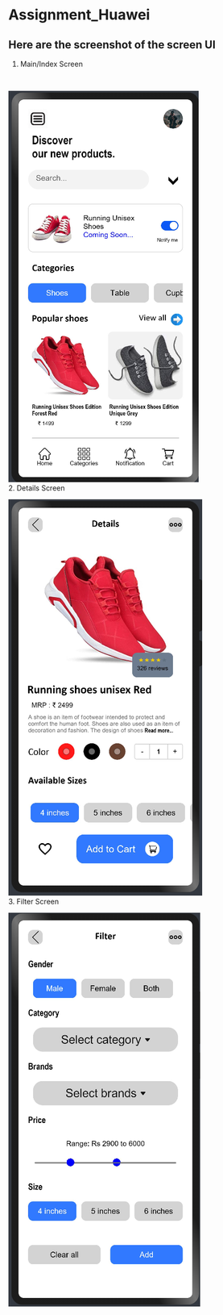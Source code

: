 # Assignment_Huawei
## Here are the screenshot of the screen UI  
1. Main/Index Screen
<br>

![Main/Index Screen](./Final/Main2.png)
<br>
2. Details Screen
<br>

![Main/Index Screen](./Final/Details.png)
<br>
3. Filter Screen
<br>

![Main/Index Screen](./Final/Filter.png)
